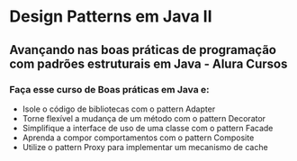# Design Patterns em Java II
## Avançando nas boas práticas de programação com padrões estruturais em Java - Alura Cursos

### Faça esse curso de Boas práticas em Java e:
- Isole o código de bibliotecas com o pattern Adapter
- Torne flexível a mudança de um método com o pattern Decorator
- Simplifique a interface de uso de uma classe com o pattern Facade
- Aprenda a compor comportamentos com o pattern Composite 
- Utilize o pattern Proxy para implementar um mecanismo de cache